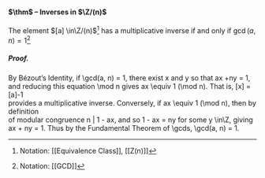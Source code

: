 #### $\thm$ – Inverses in $\Z/(n)$
The element $[a] \in\Z/(n)$[^1] has a multiplicative inverse if and only if $\gcd(a, n)=1$[^2]

##### *Proof.*
By Bézout’s Identity, if \gcd(a, n) = 1, there exist x and y so that ax +ny = 1,  
and reducing this equation \mod n gives ax \equiv 1 (\mod n). That is, [x] = [a]-1  
provides a multiplicative inverse. Conversely, if ax \equiv 1 (\mod n), then by definition  
of modular congruence n | 1 - ax, and so 1 - ax = ny for some y \in\Z, giving  
ax + ny = 1. Thus by the Fundamental Theorem of \gcds, \gcd(a, n) = 1.

[^1]: Notation: [[Equivalence Class]], [[Z(n)]]
[^2]: Notation: [[GCD]]